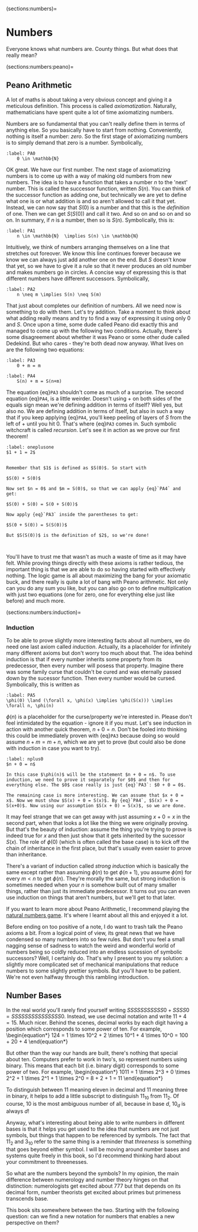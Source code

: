 (sections:numbers)=
# Numbers


Everyone knows what numbers are. County things. But what does that really mean?

(sections:numbers:peano)=
## Peano Arithmetic 

A lot of maths is about taking a very obvious concept and giving it a meticulous definition. This process is called *axiomatization*. Naturally, mathematicians have spent quite a lot of time axiomatizing numbers. 

Numbers are so fundamental that you can't really define them in terms of anything else. So you basically have to start from nothing. Conveniently, nothing is itself a number: *zero*. So the first stage of axiomatizing numbers is to simply demand that zero is a number. Symbolically,

```{math}
:label: PA0
    0 \in \mathbb{N} 
```

OK great. We have our first number. The next stage of axiomatizing numbers is to come up with a way of making old numbers from new numbers. The idea is to have a function that takes a number $n$ to the 'next' number. This is called the successor function, written $S(n)$. You can think of the successor function as adding one, but technically we are yet to define what one is or what addition is and so aren't allowed to call it that yet. Instead, we can now say that $S(0)$ is a number and that this is the *definition* of one. Then we can get $S(S(0))$ and call it two. And so on and so on and so on. In summary, if $n$ is a number, then so is $S(n)$. Symbolically, this is:

```{math}
:label: PA1
    n \in \mathbb{N}  \implies S(n) \in \mathbb{N} 
```



Intuitively, we think of numbers arranging themselves on a line that stretches out foreover. We know this line continues forever because we know we can always just add another one on the end. But $S$ doesn't know that yet, so we have to give it a rule so that it never produces an old number and makes numbers go in circles. A concise way of expressing this is that different numbers have different successors. Symbolically,

```{math}
:label: PA2
    n \neq m \implies S(n) \neq S(m) 
```

That just about completes our definition of numbers. All we need now is something to do with them. Let's try addition. Take a moment to think about what adding really means and try to find a way of expressing it using only $0$ and $S$. Once upon a time, some dude called Peano did exactly this and managed to come up with the following two conditions. Actually, there's some disagreement about whether it was Peano or some other dude called Dedekind. But who cares - they're both dead now anyway. What lives on are the following two equations:


```{math}
:label: PA3
    0 + m = m 
```


```{math}
:label: PA4
    S(n) + m = S(n+m) 
```

The equation {eq}`PA3` shouldn't come as much of a surprise. The second equation {eq}`PA4`, is a little weirder. Doesn't using $+$ on both sides of the equals sign mean we're defining addition in terms of itself? Well yes, but also no. We are defining addition in terms of itself, but also in such a way that if you keep applying {eq}`PA4`, you'll keep peeling of layers of $S$ from the left of $+$ until you hit $0$. That's where {eq}`PA3` comes in. Such symbolic witchcraft is called *recursion*. Let's see it in action as we prove our first theorem!

````{prf:theorem} 
:label: oneplusone
$1 + 1 = 2$
````

````{prf:proof} (Baby's First Theorem)

Remember that $1$ is defined as $S(0)$. So start with 

$S(0) + S(0)$

Now set $n = 0$ and $m = S(0)$, so that we can apply {eq}`PA4` and get: 

$S(0) + S(0) = S(0 + S(0))$

Now apply {eq}`PA3` inside the parentheses to get: 

$S(0 + S(0)) = S(S(0))$

But $S(S(0))$ is the definition of $2$, so we're done!

    
````


You'll have to trust me that wasn't as much a waste of time as it may have felt. While proving things directly with these axioms is rather tedious, the important thing is that we are able to do so having started with effectively nothing. The logic game is all about maximizing the bang for your axiomatic buck, and there really is quite a lot of bang with Peano arithmetic. Not only can you do any sum you like, but you can also go on to define multiplication with just two equations (one for zero, one for everything else just like before) and much more. 

(sections:numbers:induction)=
### Induction

To be able to prove slightly more interesting facts about all numbers, we do need one last axiom called *induction*. Actually, its a placeholder for infinitely many different axioms but don't worry too much about that. The idea behind induction is that if every number inherits some property from its predecessor, then every number will posess that property. Imagine there was some family curse that couldn't be cured and was eternally passed down by the sucessor function. Then every number would be cursed. Symbolically, this is written as 

```{math}
:label: PA5
\phi(0) \land (\forall x, \phi(x) \implies \phi(S(x))) \implies \forall n, \phi(n) 
```

$\phi(n)$ is a placeholder for the curse/property we're interested in. Please don't feel intimidated by the equation - ignore it if you must. Let's see induction in action with another quick theorem, $n + 0 = n$. Don't be fooled into thinking this could be immediately proven with {eq}`PA3` because doing so would assume $n + m = m + n$, which we are yet to prove (but could also be done with induction in case you want to try).

````{prf:theorem} 
:label: nplus0
$n + 0 = n$
````

````{prf:proof}
In this case $\phi(n)$ will be the statement $n + 0 = n$. To use induction, we need to prove it separately for $0$ and then for everything else. The $0$ case really is just {eq}`PA3`: $0 + 0 = 0$.

The remaining case is more interesting. We can assume that $x + 0 = x$. Now we must show $S(x) + 0 = S(x)$. By {eq}`PA4`, $S(x) + 0 = S(x+0)$. Now using our assumption $S(x + 0) = S(x)$, so we are done.

````

It may feel strange that we can get away with just assuming $x + 0 = x$ in the second part, when that looks a lot like the thing we were originally proving. But that's the beauty of induction: assume the thing you're trying to prove is indeed true for $x$ and then just show that it gets inherited by the sucessor $S(x)$. The role of $\phi(0)$ (which is often called the base case) is to kick off the chain of inheritance in the first place, but that's usually even easier to prove than inheritance. 

There's a variant of induction called *strong induction* which is basically the same except rather than assuming $\phi(n)$ to get $\phi(n+1)$, you assume $\phi(m)$ for every $m < n$ to get $\phi(n)$. They're morally the same, but strong induction is sometimes needed when your $n$ is somehow built out of many smaller things, rather than just its immediate predecessor. It turns out you can even use induction on things that aren't numbers, but we'll get to that later.

If you want to learn more about Peano Arithmetic, I recommend playing the [natural numbers game](https://adam.math.hhu.de/#/g/leanprover-community/nng4). It's where I learnt about all this and enjoyed it a lot. 

Before ending on too positive of a note, I do want to trash talk the Peano axioms a bit. From a logical point of view, its great news that we have condensed so many numbers into so few rules. But don't you feel a small nagging sense of sadness to watch the weird and wonderful world of numbers being so coldly reduced into an endless sucession of symbolic successors? Well, I certainly do. That's why I present to you my solution: a slightly more complicated set of mechanical manipulations that reduce numbers to some slightly prettier symbols. But you'll have to be patient. We're not even halfway through this rambling introduction.


## Number Bases

In the real world you'll rarely find yourself writing $SSSSSSSSSSS0 + SSSS0 = SSSSSSSSSSSSSSS0$. Instead, we use decimal notation and write $11 + 4 = 15$. Much nicer. Behind the scenes, decimal works by each digit having a position which corresponds to some power of ten. For example, 
\begin{equation*}
124 = 1 \times 10^2 + 2 \times 10^1 + 4 \times 10^0 = 100 + 20 + 4
\end{equation*}

But other than the way our hands are built, there's nothing that special about ten. Computers prefer to work in two's, so represent numbers using binary. This means that each bit (i.e. binary digit) corresponds to some power of two. For example,
\begin{equation*}
1011 = 1 \times 2^3 + 0 \times 2^2 + 1 \times 2^1 + 1 \times 2^0 = 8 + 2 + 1 = 11
\end{equation*}

To distinguish between $11$ meaning eleven in decimal and $11$ meaning three in binary, it helps to add a little subscript to distinguish $11_{10}$ from $11_2$. Of course, $10$ is the most ambiguous number of all, because in base $d$, $10_d$ is always $d$!

Anyway, what's interesting about being able to write numbers in different bases is that it helps you get used to the idea that numbers are not just symbols, but things that happen to be referenced by symbols. The fact that $11_{2}$ and $3_{10}$ refer to the same thing is a reminder that *threeness* is something that goes beyond either symbol. I will be moving around number bases and systems quite freely in this book, so I'd recommend thinking hard about your commitment to threenesses.

So what are the numbers beyond the symbols? In my opinion, the main difference between numerology and number theory hinges on that distinction: numerologists get excited about $777$ but that depends on its decimal form, number theorists get excited about primes but primeness transcends base.

This book sits somewhere between the two. Starting with the following question: can we find a new notation for numbers that enables a new perspective on them?